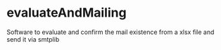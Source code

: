 # evaluateAndMailing
Software to evaluate and confirm the mail existence from a xlsx file and send it via smtplib
